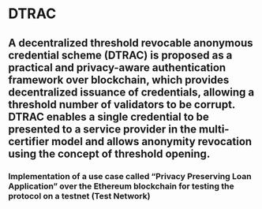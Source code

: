 # DTRAC
## A decentralized threshold revocable anonymous credential scheme (DTRAC) is proposed as a practical and privacy-aware authentication framework over blockchain, which provides decentralized issuance of credentials, allowing a threshold number of validators to be corrupt. DTRAC enables a single credential to be presented to a service provider in the multi-certifier model and allows anonymity revocation using the concept of threshold opening.
### Implementation of a use case called “Privacy Preserving Loan Application” over the Ethereum blockchain for testing the protocol on a testnet (Test Network) 
